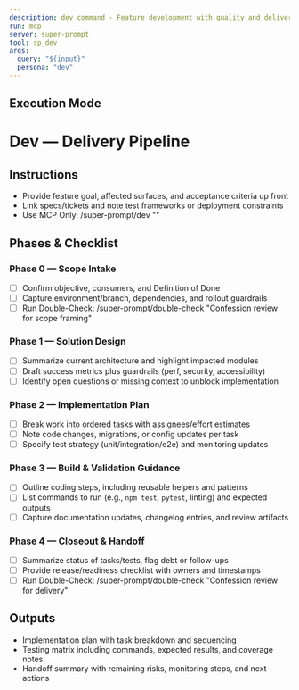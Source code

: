 ```yaml
---
description: dev command - Feature development with quality and delivery focus
run: mcp
server: super-prompt
tool: sp_dev
args:
  query: "${input}"
  persona: "dev"
---
```


## Execution Mode

# Dev — Delivery Pipeline

## Instructions
- Provide feature goal, affected surfaces, and acceptance criteria up front
- Link specs/tickets and note test frameworks or deployment constraints
- Use MCP Only: /super-prompt/dev "<your feature request>"

## Phases & Checklist
### Phase 0 — Scope Intake
- [ ] Confirm objective, consumers, and Definition of Done
- [ ] Capture environment/branch, dependencies, and rollout guardrails
- [ ] Run Double-Check: /super-prompt/double-check "Confession review for scope framing"

### Phase 1 — Solution Design
- [ ] Summarize current architecture and highlight impacted modules
- [ ] Draft success metrics plus guardrails (perf, security, accessibility)
- [ ] Identify open questions or missing context to unblock implementation

### Phase 2 — Implementation Plan
- [ ] Break work into ordered tasks with assignees/effort estimates
- [ ] Note code changes, migrations, or config updates per task
- [ ] Specify test strategy (unit/integration/e2e) and monitoring updates

### Phase 3 — Build & Validation Guidance
- [ ] Outline coding steps, including reusable helpers and patterns
- [ ] List commands to run (e.g., `npm test`, `pytest`, linting) and expected outputs
- [ ] Capture documentation updates, changelog entries, and review artifacts

### Phase 4 — Closeout & Handoff
- [ ] Summarize status of tasks/tests, flag debt or follow-ups
- [ ] Provide release/readiness checklist with owners and timestamps
- [ ] Run Double-Check: /super-prompt/double-check "Confession review for delivery"

## Outputs
- Implementation plan with task breakdown and sequencing
- Testing matrix including commands, expected results, and coverage notes
- Handoff summary with remaining risks, monitoring steps, and next actions
